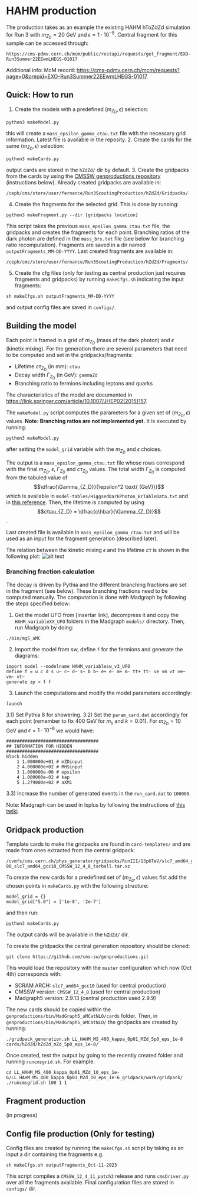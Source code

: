 # HAHM production

The production takes as an example the existing HAHM hToZdZd simulation for Run 3 with $m_{Z_D} = 20$ GeV and $\epsilon = 1\cdot 10^{-8}$. Central fragment for this sample can be accessed through:

```
https://cms-pdmv.cern.ch/mcm/public/restapi/requests/get_fragment/EXO-Run3Summer22EEwmLHEGS-01017
```

Additional info:
McM record: https://cms-pdmv.cern.ch/mcm/requests?page=0&prepid=EXO-Run3Summer22EEwmLHEGS-01017

## Quick: How to run

1. Create the models with a predefined $(m_{Z_D}, \epsilon)$ selection:
```
python3 makeModel.py
```
this will create a `mass_epsilon_gamma_ctau.txt` file with the necessary grid information. Latest file is available in the reposity.
2. Create the cards for the same $(m_{Z_D}, \epsilon)$ selection:
```
python3 makeCards.py
```
output cards are stored in the `hZdZd/` dir by default.
3. Create the gridpacks from the cards by using the [CMSSW genproductions repository](https://github.com/cms-sw/genproductions.git) (instructions below). Already created gridpacks are available in:
```
/ceph/cms/store/user/fernance/Run3ScoutingProduction/hZdZd/Gridpacks/
```
4. Create the fragments for the selected grid. This is done by running:
```
python3 makeFragment.py --dir [gridpacks location]
```
This script takes the previous `mass_epsilon_gamma_ctau.txt` file, the gridpacks and creates the fragments for each point. Branching ratios of the dark photon are defined in the `mass_brs.txt` file (see below for branching ratio recomputation). Fragments are saved in a dir named `outputFragments_MM-DD-YYYY`. Last created fragments are available in:
```
/ceph/cms/store/user/fernance/Run3ScoutingProduction/hZdZd/Fragments/
```
5. Create the cfg files (only for testing as central production just requires fragments and gridpacks) by running `makeCfgs.sh` indicating the input fragments:
```
sh makeCfgs.sh outputFragments_MM-DD-YYYY
```
and output config files are saved in `configs/`.

## Building the model

Each point is framed in a grid of $m_{Z_D}$ (mass of the dark photon) and $\epsilon$ (kinetix mixing). For the generation there are several parameters that need to be computed and set in the gridpacks/fragments:
- Lifetime $c\tau_{Z_D}$ (in mm): `ctau`
- Decay width $\Gamma_{Z_D}$ (in GeV): `gammaZd`
- Branching ratio to fermions including leptons and quarks

The characteristics of the model are documented in https://link.springer.com/article/10.1007/JHEP02(2015)157.

The `makeModel.py` script computes the parameters for a given set of $(m_{Z_D}, \epsilon)$ values. **Note: Branching ratios are not implemented yet.** It is executed by running:
```
python3 makeModel.py
```
after setting the `model_grid` variable with the $m_{Z_D}$ and $\epsilon$ choices.

The output is a `mass_epsilon_gamma_ctau.txt` file whose rows correspond with the final $m_{Z_D}$, $\epsilon$, $\Gamma_{Z_D}$ and $c\tau_{Z_D}$ values. The total width $\Gamma_{Z_D}$ is computed from the tabuled value of
$$\dfrac{\Gamma_{Z_D}}{\epsilon^2 \text{ (GeV)}}$$
which is available in `model-tables/HiggsedDarkPhoton_BrTableData.txt` and in [this reference](http://exotichiggs.physics.sunysb.edu/web/wopr/wp-content/uploads/2014/12/HiggsedDarkPhoton_BrTableData.txt). Then, the lifetime is computed by using
$$c\tau_{Z_D} = \dfrac{c\hbar}{\Gamma_{Z_D}}$$.

Last created file is available in `mass_epsilon_gamma_ctau.txt` and will be used as an input for the fragment generation (described later).

The relation between the kinetic mixing $\epsilon$ and the lifetime $c\tau$ is shown in the following plot:
![alt text](https://github.com/cmstas/run3_scouting/blob/hZdZdprod/production/hZdZd-production/plots/hZdZd_eps_vs_ctau.png)

### Branching fraction calculation

The decay is driven by Pythia and the different branching fractions are set in the fragment (see below). These branching fractions need to be computed manually. The computation is done with Madgraph by following the steps specified below:

1) Get the model UFO from [insertar link], decompress it and copy the `HAHM_variableXX_UFO` folders in the Madgraph `models/` directory. Then, run Madgraph by doing:
```
./bin/mg5_aMC
```

2) Import the model from sw, define `f` for the fermions and generate the diagrams:
```
import model --modelname HAHM_variablesw_v3_UFO
define f = u c d s u~ c~ d~ s~ b b~ e+ e- m+ m- tt+ tt- ve vm vt ve~ vm~ vt~
generate zp > f f
```

3) Launch the computations and modify the model parameters accordingly:
```
launch
```
3.1) Set Pythia 8 for showering.
3.2) Set the `param_card.dat` accordingly for each point (remember to fix 400 GeV for $m_{s}$ and $k = 0.01$). For $m_{Z_D} = 10$ GeV and $\epsilon = 1\cdot 10^{-6}$ we would have:
```
###################################
## INFORMATION FOR HIDDEN
###################################
Block hidden
    1 1.000000e+01 # mZDinput
    2 4.000000e+02 # MHSinput
    3 1.000000e-06 # epsilon
    4 1.000000e-02 # kap
    5 1.279000e+02 # aXM1
```
3.3) Increase the number of generated events in the `run_card.dat` to `100000`.

Note: Madgraph can be used in lxplus by following the instructions of [this twiki](https://twiki.cern.ch/twiki/bin/view/Main/MadgraphOnLxPlus).

## Gridpack production

Template cards to make the gridpacks are found in ```card-templates/``` and are made from ones extracted from the central gridpack:
```
/cvmfs/cms.cern.ch/phys_generator/gridpacks/RunIII/13p6TeV/slc7_amd64_gcc10/madgraph/LL_HAHM_MS_400/LL_HAHM_MS_400_kappa_0p01_MZd_20_eps_1e-08_slc7_amd64_gcc10_CMSSW_12_4_8_tarball.tar.xz
```

To create the new cards for a predefined set of $(m_{Z_D}, \epsilon)$ values fist add the chosen points in ```makeCards.py``` with the following structure:
```
model_grid = {}
model_grid["5.0"] = ['1e-8', '2e-7']
```
and then run:
```
python3 makeCards.py
``` 
The output cards will be available in the ```hZdZd/``` dir.

To create the gridpacks the central generation repository should be cloned:
```
git clone https://github.com/cms-sw/genproductions.git
```
This would load the repository with the `master` configuration which now (Oct 4th) corresponds with:
- SCRAM ARCH: `slc7_amd64_gcc10` (used for central production)
- CMSSW version: `CMSSW_12_4_8` (used for central production)
- Madgraph5 version: 2.9.13 (central production used 2.9.9)

The new cards should be copied within the ```genproductions/bin/MadGraph5_aMCatNLO/cards``` folder. Then, in ```genproductions/bin/MadGraph5_aMCatNLO/``` the gridpacks are created by running:
```
./gridpack_generation.sh LL_HAHM_MS_400_kappa_0p01_MZd_5p0_eps_1e-8 cards/hZdZd/hZdZd_mZd_5p0_eps_1e-8/
```

Once created, test the output by going to the recently created folder and running ```runcmsgrid.sh```. For example:
```
cd LL_HAHM_MS_400_kappa_0p01_MZd_10_eps_1e-6/LL_HAHM_MS_400_kappa_0p01_MZd_10_eps_1e-6_gridpack/work/gridpack/
./runcmsgrid.sh 100 1 1
```

## Fragment production

(in progress)

## Config file production (Only for testing)

Config files are created by running the `makeCfgs.sh` script by taking as an input a dir containing the fragments e.g.
```
sh makeCfgs.sh outputFragments_Oct-11-2023
```
This script compiles a `CMSSW_12_4_11_patch3` release and runs `cmsDriver.py` over all the fragments available. Final configuration files are stored in `configs/` dir.

